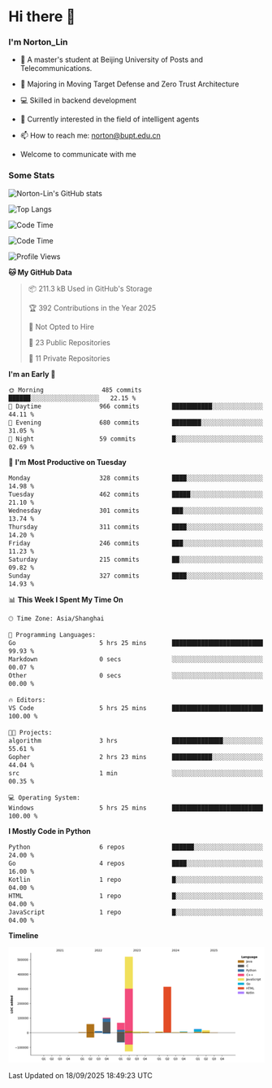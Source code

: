 
# Hi there 👋

### I'm Norton_Lin
- 🏫 A master's student at Beijing University of Posts and Telecommunications.
- 🌱 Majoring in Moving Target Defense and Zero Trust Architecture
- 💻 Skilled in backend development
- 🤖 Currently interested in the field of intelligent agents
- 📫 How to reach me: [norton@bupt.edu.cn](mailto:norton@bupt.edu.cn)

- Welcome to communicate with me

### Some Stats
![Norton-Lin's GitHub stats](https://github-readme-stats.vercel.app/api?username=Norton-Lin&count_private=true&show_icons=true&theme=radical)

![Top Langs](https://github-readme-stats.vercel.app/api/top-langs/?username=Norton-Lin&langs_count=10&layout=compact)

![Code Time](https://github-readme-stats.vercel.app/api/wakatime?username=Norton_Lin)

<!--START_SECTION:waka-->
![Code Time](http://img.shields.io/badge/Code%20Time-1%2C025%20hrs%2011%20mins-blue)

![Profile Views](http://img.shields.io/badge/Profile%20Views-0-blue)

**🐱 My GitHub Data** 

> 📦 211.3 kB Used in GitHub's Storage 
 > 
> 🏆 392 Contributions in the Year 2025
 > 
> 🚫 Not Opted to Hire
 > 
> 📜 23 Public Repositories 
 > 
> 🔑 11 Private Repositories 
 > 
**I'm an Early 🐤** 

```text
🌞 Morning                485 commits         ██████░░░░░░░░░░░░░░░░░░░   22.15 % 
🌆 Daytime                966 commits         ███████████░░░░░░░░░░░░░░   44.11 % 
🌃 Evening                680 commits         ████████░░░░░░░░░░░░░░░░░   31.05 % 
🌙 Night                  59 commits          █░░░░░░░░░░░░░░░░░░░░░░░░   02.69 % 
```
📅 **I'm Most Productive on Tuesday** 

```text
Monday                   328 commits         ████░░░░░░░░░░░░░░░░░░░░░   14.98 % 
Tuesday                  462 commits         █████░░░░░░░░░░░░░░░░░░░░   21.10 % 
Wednesday                301 commits         ███░░░░░░░░░░░░░░░░░░░░░░   13.74 % 
Thursday                 311 commits         ████░░░░░░░░░░░░░░░░░░░░░   14.20 % 
Friday                   246 commits         ███░░░░░░░░░░░░░░░░░░░░░░   11.23 % 
Saturday                 215 commits         ██░░░░░░░░░░░░░░░░░░░░░░░   09.82 % 
Sunday                   327 commits         ████░░░░░░░░░░░░░░░░░░░░░   14.93 % 
```


📊 **This Week I Spent My Time On** 

```text
🕑︎ Time Zone: Asia/Shanghai

💬 Programming Languages: 
Go                       5 hrs 25 mins       █████████████████████████   99.93 % 
Markdown                 0 secs              ░░░░░░░░░░░░░░░░░░░░░░░░░   00.07 % 
Other                    0 secs              ░░░░░░░░░░░░░░░░░░░░░░░░░   00.00 % 

🔥 Editors: 
VS Code                  5 hrs 25 mins       █████████████████████████   100.00 % 

🐱‍💻 Projects: 
algorithm                3 hrs               ██████████████░░░░░░░░░░░   55.61 % 
Gopher                   2 hrs 23 mins       ███████████░░░░░░░░░░░░░░   44.04 % 
src                      1 min               ░░░░░░░░░░░░░░░░░░░░░░░░░   00.35 % 

💻 Operating System: 
Windows                  5 hrs 25 mins       █████████████████████████   100.00 % 
```

**I Mostly Code in Python** 

```text
Python                   6 repos             ██████░░░░░░░░░░░░░░░░░░░   24.00 % 
Go                       4 repos             ████░░░░░░░░░░░░░░░░░░░░░   16.00 % 
Kotlin                   1 repo              █░░░░░░░░░░░░░░░░░░░░░░░░   04.00 % 
HTML                     1 repo              █░░░░░░░░░░░░░░░░░░░░░░░░   04.00 % 
JavaScript               1 repo              █░░░░░░░░░░░░░░░░░░░░░░░░   04.00 % 
```



**Timeline**

![Lines of Code chart](https://raw.githubusercontent.com/Norton-Lin/Norton-Lin/main/assets/bar_graph.png)


 Last Updated on 18/09/2025 18:49:23 UTC
<!--END_SECTION:waka-->
